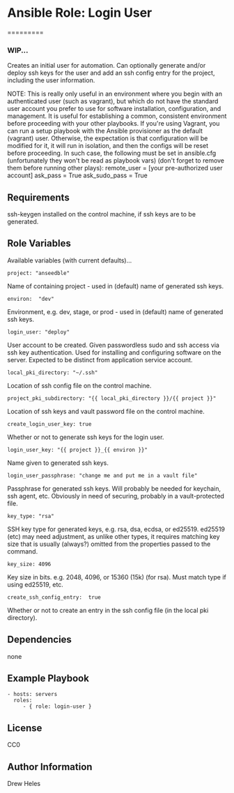 # Ansible Role: Login User
=========

### WIP...

Creates an initial user for automation. Can optionally generate and/or deploy ssh keys for the user and add an ssh config entry for the project, including the user information.

NOTE: This is really only useful in an environment where you begin with an authenticated user (such as vagrant), but which do not have the standard user account you prefer to use for software
installation, configuration, and management.
It is useful for establishing a common, consistent environment before proceeding with your other playbooks.
If you're using Vagrant, you can run a setup playbook with the Ansible provisioner as the default (vagrant) user. Otherwise, the expectation is that configuration will be modified for it, it will run in isolation, and then the configs will be reset before proceeding.
In such case, the following must be set in ansible.cfg
(unfortunately they won't be read as playbook vars)
(don't forget to remove them before running other plays):
remote_user = [your pre-authorized user account]
ask_pass = True
ask_sudo_pass = True

Requirements
------------

ssh-keygen installed on the control machine, if ssh keys are to be generated.


Role Variables
--------------

Available variables (with current defaults)...


    project: "anseedble"

Name of containing project - used in (default) name of generated ssh keys.


    environ:  "dev"

Environment, e.g. dev, stage, or prod - used in (default) name of generated ssh keys.


    login_user: "deploy"

User account to be created. Given passwordless sudo and ssh access via ssh key authentication. Used for installing and configuring software on the server. Expected to be distinct from application service account.


    local_pki_directory: "~/.ssh"

Location of ssh config file on the control machine.


    project_pki_subdirectory: "{{ local_pki_directory }}/{{ project }}"

Location of ssh keys and vault password file on the control machine.


    create_login_user_key: true

Whether or not to generate ssh keys for the login user.


    login_user_key: "{{ project }}_{{ environ }}"

Name given to generated ssh keys.


    login_user_passphrase: "change me and put me in a vault file"

Passphrase for generated ssh keys. Will probably be needed for keychain, ssh agent, etc. Obviously in need of securing, probably in a vault-protected file.


    key_type: "rsa"

SSH key type for generated keys, e.g. rsa, dsa, ecdsa, or ed25519. ed25519 (etc) may need adjustment, as unlike other types, it requires matching key size that is usually (always?) omitted from the properties passed to the command.


    key_size: 4096

Key size in bits. e.g. 2048, 4096, or 15360 (15k) (for rsa). Must match type if using ed25519, etc.


    create_ssh_config_entry:  true

Whether or not to create an entry in the ssh config file (in the local pki directory).


Dependencies
------------

none


Example Playbook
----------------

    - hosts: servers
      roles:
         - { role: login-user }

License
-------

CC0

Author Information
------------------

Drew Heles
